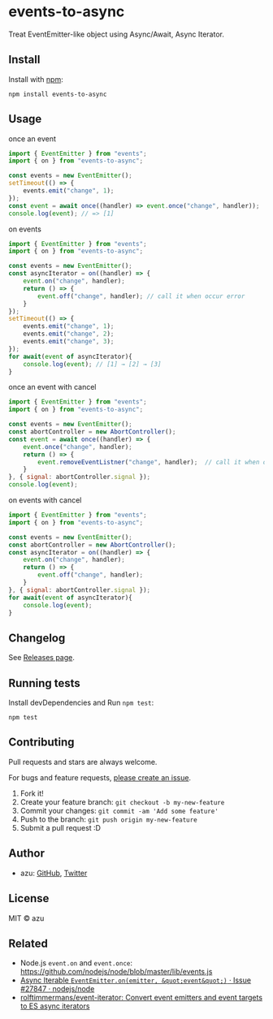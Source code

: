 # events-to-async

Treat EventEmitter-like object using Async/Await, Async Iterator.

## Install

Install with [npm](https://www.npmjs.com/):

    npm install events-to-async

## Usage

once an event

```js
import { EventEmitter } from "events";
import { on } from "events-to-async";

const events = new EventEmitter();
setTimeout(() => {
    events.emit("change", 1);
});
const event = await once((handler) => event.once("change", handler));
console.log(event); // => [1]
```

on events

```js
import { EventEmitter } from "events";
import { on } from "events-to-async";

const events = new EventEmitter();
const asyncIterator = on((handler) => {
    event.on("change", handler);
    return () => {
        event.off("change", handler); // call it when occur error 
    }
});
setTimeout(() => {
    events.emit("change", 1);
    events.emit("change", 2);
    events.emit("change", 3);
});
for await(event of asyncIterator){
    console.log(event); // [1] → [2] → [3]
}
```

once an event with cancel

```js
import { EventEmitter } from "events";
import { on } from "events-to-async";

const events = new EventEmitter();
const abortController = new AbortController();
const event = await once((handler) => {
    event.once("change", handler);
    return () => {
        event.removeEventListner("change", handler);  // call it when occur error or abort
    }
}, { signal: abortController.signal });
console.log(event);
```

on events with cancel

```js
import { EventEmitter } from "events";
import { on } from "events-to-async";

const events = new EventEmitter();
const abortController = new AbortController();
const asyncIterator = on((handler) => {
    event.on("change", handler);
    return () => {
        event.off("change", handler);
    }
}, { signal: abortController.signal });
for await(event of asyncIterator){
    console.log(event);
}
```


## Changelog

See [Releases page](https://github.com/azu/events-to-async/releases).

## Running tests

Install devDependencies and Run `npm test`:

    npm test

## Contributing

Pull requests and stars are always welcome.

For bugs and feature requests, [please create an issue](https://github.com/azu/events-to-async/issues).

1. Fork it!
2. Create your feature branch: `git checkout -b my-new-feature`
3. Commit your changes: `git commit -am 'Add some feature'`
4. Push to the branch: `git push origin my-new-feature`
5. Submit a pull request :D

## Author

- azu: [GitHub](https://github.com/azu), [Twitter](https://twitter.com/azu_re)

## License

MIT © azu

## Related

- Node.js `event.on` and `event.once`: <https://github.com/nodejs/node/blob/master/lib/events.js>
- [Async Iterable `EventEmitter.on(emitter, &quot;event&quot;)` · Issue #27847 · nodejs/node](https://github.com/nodejs/node/issues/27847)
- [rolftimmermans/event-iterator: Convert event emitters and event targets to ES async iterators](https://github.com/rolftimmermans/event-iterator)
